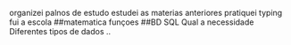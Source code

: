 organizei palnos de estudo 
estudei as materias anteriores 
pratiquei typing 
fui a escola
 ##matematica
    funçoes 
 ##BD SQL
   Qual a necessidade Diferentes tipos de dados
        ..